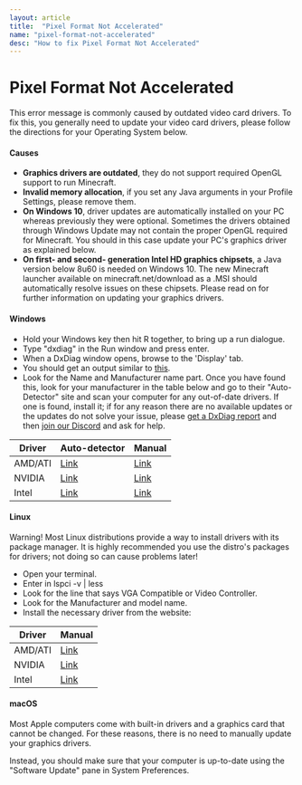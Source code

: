 ```yaml
---
layout: article
title:  "Pixel Format Not Accelerated"
name: "pixel-format-not-accelerated"
desc: "How to fix Pixel Format Not Accelerated"
---
```

# Pixel Format Not Accelerated
This error message is commonly caused by outdated video card drivers. To fix this, you generally need to update your video card drivers, please follow the directions for your Operating System below.

#### Causes
* **Graphics drivers are outdated**, they do not support required OpenGL support to run Minecraft.
* **Invalid memory allocation**, if you set any Java arguments in your Profile Settings, please remove them.
* **On Windows 10**, driver updates are automatically installed on your PC whereas previously they were optional. Sometimes the drivers obtained through Windows Update may not contain the proper OpenGL required for Minecraft. You should in this case update your PC's graphics driver as explained below.
* **On first- and second- generation Intel HD graphics chipsets**, a Java version below 8u60 is needed on Windows 10. The new Minecraft launcher available on minecraft.net/download as a .MSI should automatically resolve issues on these chipsets.
Please read on for further information on updating your graphics drivers.

#### Windows
* Hold your Windows key then hit R together, to bring up a run dialogue.
* Type "dxdiag" in the Run window and press enter.
* When a DxDiag window opens, browse to the 'Display' tab.
* You should get an output similar to [this](https://minecrafthopper.net/static/images/help/pixel-format-not-accelerated/DxDiag.png).
* Look for the Name and Manufacturer name part.
Once you have found this, look for your manufacturer in the table below and go to their "Auto-Detector" site and scan your computer for any out-of-date drivers.
If one is found, install it; if for any reason there are no available updates or the updates do not solve your issue, please [get a DxDiag report](https://minecrafthopper.net/help/dxdiag) and then [join our Discord](https://discord.gg/58Sxm23) and ask for help.

| Driver  	| Auto-detector                                                   	| Manual                                                          	|
|---------	|-----------------------------------------------------------------	|-----------------------------------------------------------------	|
| AMD/ATI 	| [Link](http://support.amd.com/en-us/download/auto-detect-tool)  	| [Link](http://support.amd.com/us/gpudownload/Pages/index.aspx ) 	|
| NVIDIA  	| [Link](http://www.nvidia.com/Download/Scan.aspx?lang=en-us)     	| [Link](http://www.nvidia.com/Download/index.aspx)               	|
| Intel   	| [Link](http://www.intel.com/p/en_US/support/detect?iid=dc_iduu) 	| [Link](https://downloadcenter.intel.com/default.aspx)           	|

#### Linux
Warning!
Most Linux distributions provide a way to install drivers with its package manager. 
It is highly recommended you use the distro's packages for drivers; not doing so can cause problems later!

* Open your terminal.
* Enter in lspci -v | less
* Look for the line that says VGA Compatible or Video Controller.
* Look for the Manufacturer and model name.
* Install the necessary driver from the website:

| Driver  	| Manual                                                         	|
|---------	|----------------------------------------------------------------	|
| AMD/ATI 	| [Link](http://support.amd.com/us/gpudownload/Pages/index.aspx) 	|
| NVIDIA  	| [Link](http://www.nvidia.com/Download/index.aspx)              	|
| Intel   	| [Link](https://downloadcenter.intel.com/default.aspx)          	|

#### macOS
Most Apple computers come with built-in drivers and a graphics card that cannot be changed. For these reasons, there is no need to manually update your graphics drivers.

Instead, you should make sure that your computer is up-to-date using the "Software Update" pane in System Preferences.